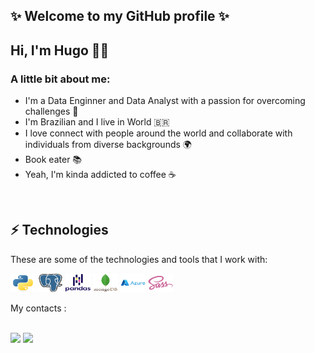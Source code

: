 

## ✨ Welcome to my GitHub profile ✨ 

<div>
 
## Hi, I'm Hugo 🧔‍♂️
  ### A little bit about me:
- I'm a Data Enginner and Data Analyst with a passion for overcoming challenges 🚀
- I'm Brazilian and I live in World 🇧🇷
- I love connect with people around the world and collaborate with individuals from diverse backgrounds 🌍
- Book eater 📚
- Yeah, I'm kinda addicted to coffee ☕

 </div>
  
 <div style="display: inline_block"><br>
  
  ## ⚡ Technologies

These are some of the technologies and tools that I work with:

  <img align="center" alt="Logo-Python" height="30" width="40" src="https://raw.githubusercontent.com/devicons/devicon/master/icons/python/python-original.svg">
  <img align="center" alt="Logo-Postgresql" height="30" width="40" src="https://github.com/devicons/devicon/blob/master/icons/postgresql/postgresql-original.svg"> 
  
  <img align="center" alt="Logo-Pandas" height="30" width="40" src="https://github.com/devicons/devicon/blob/master/icons/pandas/pandas-original-wordmark.svg"> 
  <img align="center" alt="Logo-MongoDB" height="30" width="40" src="https://github.com/devicons/devicon/blob/master/icons/mongodb/mongodb-original-wordmark.svg">
  <img align="center" alt="Logo-Azure" height="30" width="40" src="https://github.com/devicons/devicon/blob/master/icons/azure/azure-original-wordmark.svg">

  <img align="center" alt="Logo-SASS" height="30" width="40" src="https://github.com/devicons/devicon/blob/master/icons/sass/sass-original.svg">


</div>

<br>
  
<div> 
  My contacts : 
 <div style="display: inline_block"><br>
 
  <a href="https://www.linkedin.com/in/huugoleonardo" target="_blank"><img src="https://img.shields.io/badge/-LinkedIn-%230077B5?style=for-the-badge&logo=linkedin&logoColor=white" target="_blank"></a>
  <a href = "mailto:hugoleonardoti@gmail.com"><img src="https://img.shields.io/badge/Gmail-D14836?style=for-the-badge&logo=gmail&logoColor=white" target="_blank"></a>
 
 
</div> 
<div> 

 
 
</div>

